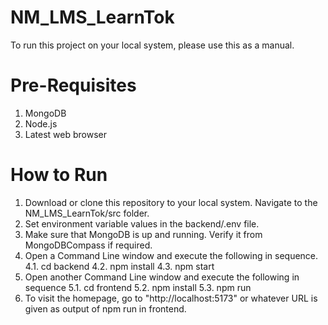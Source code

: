 # NM_LMS_LearnTok

To run this project on your local system, please use this as a manual.

# Pre-Requisites
1. MongoDB
2. Node.js
3. Latest web browser

# How to Run
1. Download or clone this repository to your local system. Navigate to the NM_LMS_LearnTok/src folder.
2. Set environment variable values in the backend/.env file.
3. Make sure that MongoDB is up and running. Verify it from MongoDBCompass if required.
4. Open a Command Line window and execute the following in sequence.
4.1. cd backend
4.2. npm install
4.3. npm start
5. Open another Command Line window and execute the following in sequence
5.1. cd frontend
5.2. npm install
5.3. npm run
6. To visit the homepage, go to "http://localhost:5173" or whatever URL is given as output of npm run in frontend.
